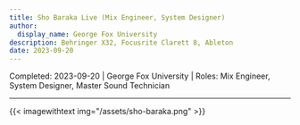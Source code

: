 ```yaml
---
title: Sho Baraka Live (Mix Engineer, System Designer)
author:
  display_name: George Fox University
description: Behringer X32, Focusrite Clarett 8, Ableton
date: 2023-09-20
---
```

Completed: 2023-09-20 | George Fox University | Roles: Mix Engineer, System Designer, Master Sound Technician

---
{{< imagewithtext img="/assets/sho-baraka.png" >}}
